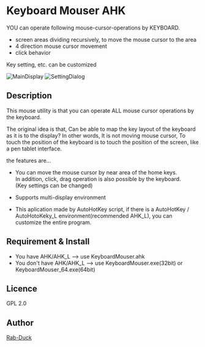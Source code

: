 # Keyboard Mouser AHK

YOU can operate following mouse-cursor-operations by KEYBOARD.

- screen areas dividing recursively, to move the mouse cursor to the area 
- 4 direction mouse cursor movement
- click behavior

Key setting, etc. can be customized

![MainDisplay](https://raw.githubusercontent.com/Rab-Duck/KeyboardMouserAHK/master/image/MainDisplay.PNG)
![SettingDialog](https://raw.githubusercontent.com/Rab-Duck/KeyboardMouserAHK/master/image/SettingDialog.PNG)

## Description
 
This mouse utility is that you can operate ALL mouse cursor operations by the keyboard.

The original idea is that,
Can be able to map the key layout of the keyboard as it is to the display?
In other words, It is not moving mouse cursor,
To touch the position of the keyboard is to touch the position of the screen, like a pen tablet interface.

the features are...

- You can move the mouse cursor by near area of the home keys.  
In addition, click, drag operation is also possible by the keyboard.  
(Key settings can be changed)

- Supports multi-display environment

- This aplication made by AutoHotKey script, if there is a AutoHotKey / AutoHotoKeky_L environment(recommended AHK_L), you can customize the entire program.

## Requirement & Install

- You have AHK/AHK_L --> use KeyboardMouser.ahk
- You don't have AHK/AHK_L --> use KeyboardMouser.exe(32bit) or KeyboardMouser_64.exe(64bit)

## Licence

GPL 2.0

## Author

[Rab-Duck](https://github.com/Rab-Duck/)
